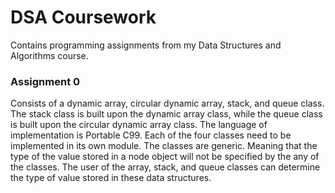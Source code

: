 # DSA Coursework
 Contains programming assignments from my Data Structures and Algorithms course.
 
### Assignment 0
 Consists of a dynamic array, circular dynamic array, stack, and queue class. The stack class is built upon the dynamic array class, while the queue class is built upon the circular dynamic array class. The language of implementation is Portable C99. Each of the four classes need to be implemented in its own module.
 The classes are generic. Meaning that the type of the value stored in a node object will not be specified by the any of the classes. The user of the array, stack, and queue classes can determine the type of value stored in these data structures.

